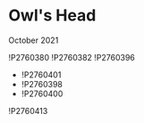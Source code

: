 # Owl's Head
October 2021

!P2760380
!P2760382
!P2760396

<div class="slide inline">

* !P2760401
* !P2760398
* !P2760400

</div>

!P2760413
